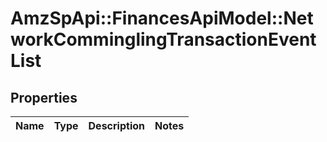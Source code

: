 # AmzSpApi::FinancesApiModel::NetworkComminglingTransactionEventList

## Properties
Name | Type | Description | Notes
------------ | ------------- | ------------- | -------------

